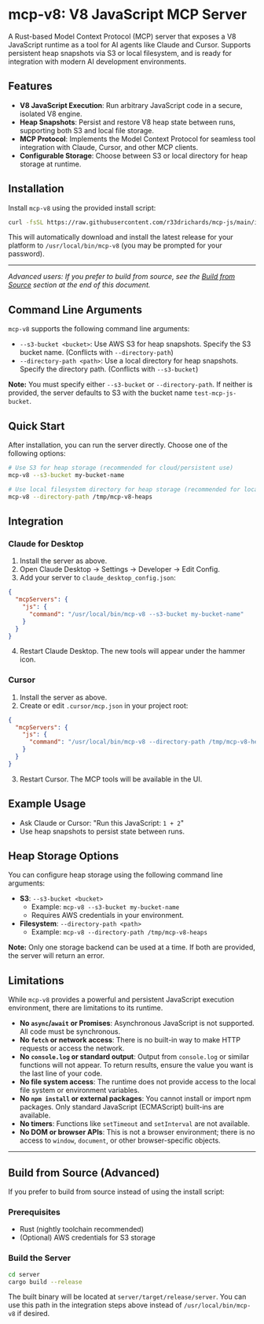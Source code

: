 # mcp-v8: V8 JavaScript MCP Server

A Rust-based Model Context Protocol (MCP) server that exposes a V8 JavaScript runtime as a tool for AI agents like Claude and Cursor. Supports persistent heap snapshots via S3 or local filesystem, and is ready for integration with modern AI development environments.

## Features

- **V8 JavaScript Execution**: Run arbitrary JavaScript code in a secure, isolated V8 engine.
- **Heap Snapshots**: Persist and restore V8 heap state between runs, supporting both S3 and local file storage.
- **MCP Protocol**: Implements the Model Context Protocol for seamless tool integration with Claude, Cursor, and other MCP clients.
- **Configurable Storage**: Choose between S3 or local directory for heap storage at runtime.

## Installation

Install `mcp-v8` using the provided install script:

```bash
curl -fsSL https://raw.githubusercontent.com/r33drichards/mcp-js/main/install.sh | sudo bash
```

This will automatically download and install the latest release for your platform to `/usr/local/bin/mcp-v8` (you may be prompted for your password).

---

*Advanced users: If you prefer to build from source, see the [Build from Source](#build-from-source) section at the end of this document.*

## Command Line Arguments

`mcp-v8` supports the following command line arguments:

- `--s3-bucket <bucket>`: Use AWS S3 for heap snapshots. Specify the S3 bucket name. (Conflicts with `--directory-path`)
- `--directory-path <path>`: Use a local directory for heap snapshots. Specify the directory path. (Conflicts with `--s3-bucket`)

**Note:** You must specify either `--s3-bucket` or `--directory-path`. If neither is provided, the server defaults to S3 with the bucket name `test-mcp-js-bucket`.

## Quick Start

After installation, you can run the server directly. Choose one of the following options:

```bash
# Use S3 for heap storage (recommended for cloud/persistent use)
mcp-v8 --s3-bucket my-bucket-name

# Use local filesystem directory for heap storage (recommended for local development)
mcp-v8 --directory-path /tmp/mcp-v8-heaps
```

## Integration

### Claude for Desktop

1. Install the server as above.
2. Open Claude Desktop → Settings → Developer → Edit Config.
3. Add your server to `claude_desktop_config.json`:

```json
{
  "mcpServers": {
    "js": {
      "command": "/usr/local/bin/mcp-v8 --s3-bucket my-bucket-name"
    }
  }
}
```

4. Restart Claude Desktop. The new tools will appear under the hammer icon.

### Cursor

1. Install the server as above.
2. Create or edit `.cursor/mcp.json` in your project root:

```json
{
  "mcpServers": {
    "js": {
      "command": "/usr/local/bin/mcp-v8 --directory-path /tmp/mcp-v8-heaps"
    }
  }
}
```

3. Restart Cursor. The MCP tools will be available in the UI.

## Example Usage

- Ask Claude or Cursor: "Run this JavaScript: `1 + 2`"
- Use heap snapshots to persist state between runs.

## Heap Storage Options

You can configure heap storage using the following command line arguments:

- **S3**: `--s3-bucket <bucket>`
  - Example: `mcp-v8 --s3-bucket my-bucket-name`
  - Requires AWS credentials in your environment.
- **Filesystem**: `--directory-path <path>`
  - Example: `mcp-v8 --directory-path /tmp/mcp-v8-heaps`

**Note:** Only one storage backend can be used at a time. If both are provided, the server will return an error.

## Limitations

While `mcp-v8` provides a powerful and persistent JavaScript execution environment, there are limitations to its runtime. 

- **No `async`/`await` or Promises**: Asynchronous JavaScript is not supported. All code must be synchronous.
- **No `fetch` or network access**: There is no built-in way to make HTTP requests or access the network.
- **No `console.log` or standard output**: Output from `console.log` or similar functions will not appear. To return results, ensure the value you want is the last line of your code.
- **No file system access**: The runtime does not provide access to the local file system or environment variables.
- **No `npm install` or external packages**: You cannot install or import npm packages. Only standard JavaScript (ECMAScript) built-ins are available.
- **No timers**: Functions like `setTimeout` and `setInterval` are not available.
- **No DOM or browser APIs**: This is not a browser environment; there is no access to `window`, `document`, or other browser-specific objects.

---

## Build from Source (Advanced)

If you prefer to build from source instead of using the install script:

### Prerequisites
- Rust (nightly toolchain recommended)
- (Optional) AWS credentials for S3 storage

### Build the Server

```bash
cd server
cargo build --release
```

The built binary will be located at `server/target/release/server`. You can use this path in the integration steps above instead of `/usr/local/bin/mcp-v8` if desired.
